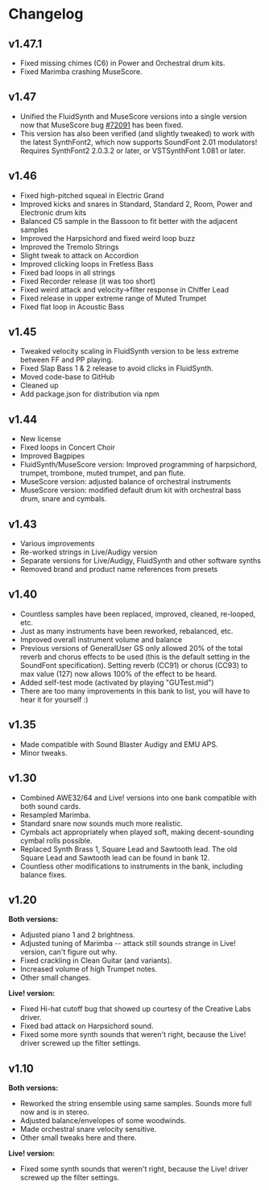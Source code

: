 # Changelog

## v1.47.1

- Fixed missing chimes (C6) in Power and Orchestral drum kits.
- Fixed Marimba crashing MuseScore.


## v1.47

- Unified the FluidSynth and MuseScore versions into a single version
    now that MuseScore bug [#72091](https://musescore.org/node/72091) has been fixed.
- This version has also been verified (and slightly tweaked)
    to work with the latest SynthFont2, which now supports SoundFont 2.01 modulators!
    Requires SynthFont2 2.0.3.2 or later, or VSTSynthFont 1.081 or later.


## v1.46

- Fixed high-pitched squeal in Electric Grand
- Improved kicks and snares in Standard, Standard 2, Room, Power and Electronic drum kits
- Balanced C5 sample in the Bassoon to fit better with the adjacent samples
- Improved the Harpsichord and fixed weird loop buzz
- Improved the Tremolo Strings
- Slight tweak to attack on Accordion
- Improved clicking loops in Fretless Bass
- Fixed bad loops in all strings
- Fixed Recorder release (it was too short)
- Fixed weird attack and velocity->filter response in Chiffer Lead
- Fixed release in upper extreme range of Muted Trumpet
- Fixed flat loop in Acoustic Bass


## v1.45

- Tweaked velocity scaling in FluidSynth version to be less extreme between FF and PP playing.
- Fixed Slap Bass 1 & 2 release to avoid clicks in FluidSynth.
- Moved code-base to GitHub
- Cleaned up
- Add package.json for distribution via npm


## v1.44

- New license
- Fixed loops in Concert Choir
- Improved Bagpipes
- FluidSynth/MuseScore version:
    Improved programming of harpsichord, trumpet, trombone, muted trumpet, and pan flute.
- MuseScore version: adjusted balance of orchestral instruments
- MuseScore version: modified default drum kit with orchestral bass drum, snare and cymbals.


## v1.43

- Various improvements
- Re-worked strings in Live/Audigy version
- Separate versions for Live/Audigy, FluidSynth and other software synths
- Removed brand and product name references from presets


## v1.40

- Countless samples have been replaced, improved, cleaned, re-looped, etc.
- Just as many instruments have been reworked, rebalanced, etc.
- Improved overall instrument volume and balance
- Previous versions of GeneralUser GS only allowed 20% of the total reverb
    and chorus effects to be used
    (this is the default setting in the SoundFont specification).
    Setting reverb (CC91) or chorus (CC93) to max value (127)
    now allows 100% of the effect to be heard.
- Added self-test mode (activated by playing "GUTest.mid")
- There are too many improvements in this bank to list,
    you will have to hear it for yourself :)


## v1.35

- Made compatible with Sound Blaster Audigy and EMU APS.
- Minor tweaks.


## v1.30

- Combined AWE32/64 and Live! versions into one bank compatible with both sound cards.
- Resampled Marimba.
- Standard snare now sounds much more realistic.
- Cymbals act appropriately when played soft, making decent-sounding cymbal rolls possible.
- Replaced Synth Brass 1, Square Lead and Sawtooth lead.
    The old Square Lead and Sawtooth lead can be found in bank 12.
- Countless other modifications to instruments in the bank, including balance fixes.


## v1.20

**Both versions:**
- Adjusted piano 1 and 2 brightness.
- Adjusted tuning of Marimba --
    attack still sounds strange in Live! version, can't figure out why.
- Fixed crackling in Clean Guitar (and variants).
- Increased volume of high Trumpet notes.
- Other small changes.

**Live! version:**
- Fixed Hi-hat cutoff bug that showed up courtesy of the Creative Labs driver.
- Fixed bad attack on Harpsichord sound.
- Fixed some more synth sounds that weren't right,
    because the Live! driver screwed up the filter settings.


## v1.10

**Both versions:**
- Reworked the string ensemble using same samples.
    Sounds more full now and is in stereo.
- Adjusted balance/envelopes of some woodwinds.
- Made orchestral snare velocity sensitive.
- Other small tweaks here and there.

**Live! version:**
- Fixed some synth sounds that weren't right,
    because the Live! driver screwed up the filter settings.
